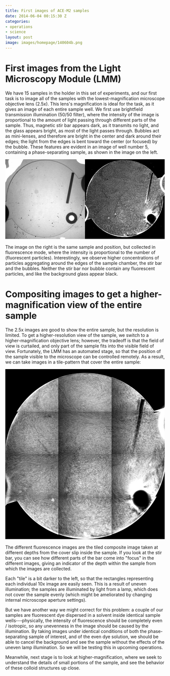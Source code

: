 ```yaml
---
title: First images of ACE-M2 samples
date: 2014-06-04 00:15:30 Z
categories:
- operations
- science
layout: post
image: images/homepage/140604b.png
---
```


# First images from the Light Microscopy Module (LMM)

We have 15 samples in the holder in this set of experiments, and our first task is to image all of the samples with the lowest-magnification microscope objective lens (2.5x). This lens's magnification is ideal for the task, as it gives an image of each entire sample well. We first use brightfield transmission illumination (50/50 filter), where the intensity of the image is proportional to the amount of light passing through different parts of the sample. Thus, magnetic stir bar appears dark, as it transmits no light, and the glass appears bright, as most of the light passes through. Bubbles act as mini-lenses, and therefore are bright in the center and dark around their edges; the light from the edges is bent toward the center (or focused) by the bubble. These features are evident in an image of well number 5, containing a phase-separating sample, as shown in the image on the left.

![well 5, 2.5x mag, brightfield transmission](/images/2014_06_04_first_day/140604_well5_2p5x.png)

The image on the right is the same sample and position, but collected in fluorescence mode, where the intensity is proportional to the number of (fluorescent particles). Interestingly, we observe higher concentrations of particles aggregating around the edges of the sample chamber, the stir bar and the bubbles. Neither the stir bar nor bubble contain any fluorescent particles, and like the background glass appear black.

# Compositing images to get a higher-magnification view of the entire sample

The 2.5x images are good to show the entire sample, but the resolution is limited. To get a higher-resolution view of the sample, we switch to a higher-magnification objective lens; however, the tradeoff is that the field of view is curtailed, and only part of the sample fits into the visible field of view. Fortunately, the LMM has an automated stage, so that the position of the sample visible to the microscope can be controlled remotely. As a result, we can take images in a tile-pattern that cover the entire sample:

![well 5, 10x mag, fluorescence tiled composite](/images/2014_06_04_first_day/140604_well5_composite.gif)

The different fluorescence images are the tiled composite image taken at different depths from the cover slip inside the sample. If you look at the stir bar, you can see how different parts of the bar come into "focus" in the different images, giving an indicator of the depth within the sample from which the images are collected.

Each "tile" is a bit darker to the left, so that the rectangles representing each individual 10x image are easily seen. This is a result of uneven illumination; the samples are illuminated by light from a lamp, which does not cover the sample evenly (which might be ameliorated by changing internal microscope aperture settings).

But we have another way we might correct for this problem: a couple of our samples are fluorescent dye dispersed in a solvent inside identical sample wells---physically, the intensity of fluorescence should be completely even / isotropic, so any unevenness in the image should be caused by the illumination. By taking images under identical conditions of both the phase-separating sample of interest, and of the even dye solution, we should be able to cancel the background and see the sample without the effects of the uneven lamp illumination. So we will be testing this in upcoming operations.

Meanwhile, next stage is to look at higher-magnification, where we seek to understand the details of small portions of the sample, and see the behavior of these colloid structures up close. 
